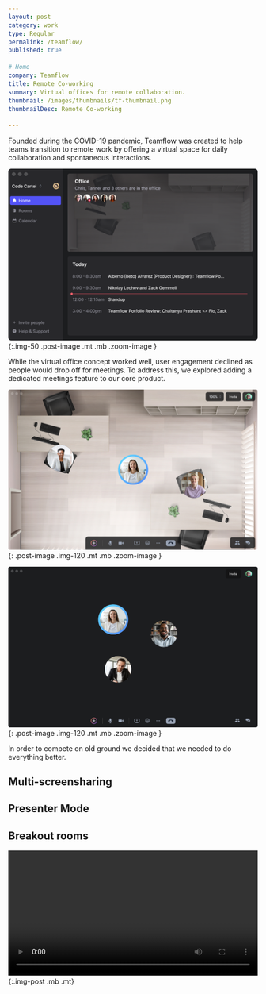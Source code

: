```yaml
---
layout: post
category: work
type: Regular
permalink: /teamflow/
published: true

# Home
company: Teamflow
title: Remote Co-working
summary: Virtual offices for remote collaboration.
thumbnail: /images/thumbnails/tf-thumbnail.png
thumbnailDesc: Remote Co-working

---
```


<!-- Teamflow was founded during the COVID-19 pandemic as a tool to help teams who had previously been in the office deal with the new reality of remote work. Teamflow offered a virtual space where people could co-work and hangout through out the day and bring back some of the collaboration and spontaneus connections that being in an office allowed for. 

The virtual office product was great but people were dropping off when they would join meetings. There is a network effect to the virtual office where simultaneously you need to be online and have your coworkers online in order to get value from the product. We decided to explore the idea of what a meetings product might look like as part of the core office product. -->

Founded during the COVID-19 pandemic, Teamflow was created to help teams transition to remote work by offering a virtual space for daily collaboration and spontaneous interactions.



<!-- Overview
 - Problem
 - Solution 1 - Virtual office + Meetings
 - Make a better meeting experience
 - Virtual canvas for apps/screensharing
 - Presenter mode
 - All features designed for spatial/meetings
 - Meeting recording
 
 -->

![An example of the virtual office](../assets/img/teamflow/home.png){:.img-50 .post-image .mt .mb .zoom-image }

While the virtual office concept worked well, user engagement declined as people would drop off for meetings. To address this, we explored adding a dedicated meetings feature to our core product.

![An example of the virtual office](../assets/img/teamflow/virtual-office.png){: .post-image .img-120 .mt .mb .zoom-image }

![An example of a meeting](../assets/img/teamflow/meeting.png){: .post-image .img-120 .mt .mb .zoom-image }

In order to compete on old ground we decided that we needed to do everything better.

## Multi-screensharing

## Presenter Mode

## Breakout rooms

<video autoplay loop width="100%">
  <source src="../assets/img/teamflow/breakout-rooms.mp4" type="video/mp4">
  <source src="../assets/img/teamflow/breakout-rooms.webm" type="video/webm">
  <p>Your browser doesn't support HTML5 video. Here is
     a <a href="../assets/img/teamflow/breakout-rooms.mp4">link to the video</a> instead.</p>
</video>{:.img-post .mb .mt}
